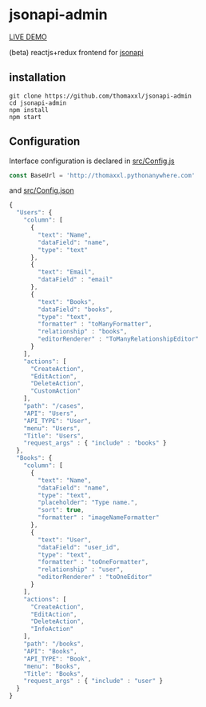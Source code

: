 # jsonapi-admin

[LIVE DEMO](http://www.blackbirdbits.com)

(beta) reactjs+redux frontend for [jsonapi](http://jsonapi.org)

## installation

```
git clone https://github.com/thomaxxl/jsonapi-admin
cd jsonapi-admin
npm install
npm start
```

## Configuration

Interface configuration is declared in [src/Config.js](src/Config.js)  

```javascript
const BaseUrl = 'http://thomaxxl.pythonanywhere.com'
```

and [src/Config.json](src/Config.json)

```javascript
{
  "Users": {
    "column": [
      {
        "text": "Name",
        "dataField": "name",
        "type": "text"
      },
      {
        "text": "Email",
        "dataField" : "email"
      },
      {
        "text": "Books",
        "dataField": "books",
        "type": "text",
        "formatter" : "toManyFormatter",
        "relationship" : "books",
        "editorRenderer" : "ToManyRelationshipEditor"
      }
    ],
    "actions": [
      "CreateAction",
      "EditAction",
      "DeleteAction",
      "CustomAction"
    ],
    "path": "/cases",
    "API": "Users",
    "API_TYPE": "User",
    "menu": "Users",
    "Title": "Users",
    "request_args" : { "include" : "books" }
  },
  "Books": {
    "column": [
      {
        "text": "Name",
        "dataField": "name",
        "type": "text",
        "placeholder": "Type name.",
        "sort": true,
        "formatter" : "imageNameFormatter"
      },
      {
        "text": "User",
        "dataField": "user_id",
        "type": "text",
        "formatter" : "toOneFormatter",
        "relationship" : "user",
        "editorRenderer" : "toOneEditor"
      }
    ],
    "actions": [
      "CreateAction",
      "EditAction",
      "DeleteAction",
      "InfoAction"
    ],
    "path": "/books",
    "API": "Books",
    "API_TYPE": "Book",
    "menu": "Books",
    "Title": "Books",
    "request_args" : { "include" : "user" }
  }
}
```
